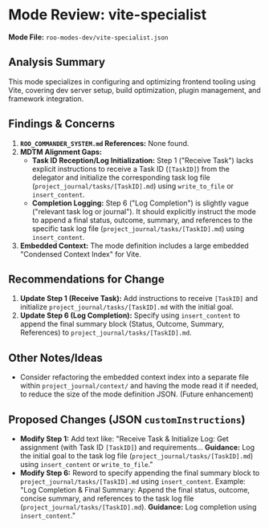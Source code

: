 # Mode Review: vite-specialist

**Mode File:** `roo-modes-dev/vite-specialist.json`

## Analysis Summary

This mode specializes in configuring and optimizing frontend tooling using Vite, covering dev server setup, build optimization, plugin management, and framework integration.

## Findings & Concerns

1.  **`ROO_COMMANDER_SYSTEM.md` References:** None found.
2.  **MDTM Alignment Gaps:**
    *   **Task ID Reception/Log Initialization:** Step 1 ("Receive Task") lacks explicit instructions to receive a Task ID (`[TaskID]`) from the delegator and initialize the corresponding task log file (`project_journal/tasks/[TaskID].md`) using `write_to_file` or `insert_content`.
    *   **Completion Logging:** Step 6 ("Log Completion") is slightly vague ("relevant task log or journal"). It should explicitly instruct the mode to append a final status, outcome, summary, and references to the specific task log file (`project_journal/tasks/[TaskID].md`) using `insert_content`.
3.  **Embedded Context:** The mode definition includes a large embedded "Condensed Context Index" for Vite.

## Recommendations for Change

1.  **Update Step 1 (Receive Task):** Add instructions to receive `[TaskID]` and initialize `project_journal/tasks/[TaskID].md` with the initial goal.
2.  **Update Step 6 (Log Completion):** Specify using `insert_content` to append the final summary block (Status, Outcome, Summary, References) to `project_journal/tasks/[TaskID].md`.

## Other Notes/Ideas

*   Consider refactoring the embedded context index into a separate file within `project_journal/context/` and having the mode read it if needed, to reduce the size of the mode definition JSON. (Future enhancement)

## Proposed Changes (JSON `customInstructions`)

*   **Modify Step 1:** Add text like: "Receive Task & Initialize Log: Get assignment (with Task ID `[TaskID]`) and requirements... **Guidance:** Log the initial goal to the task log file (`project_journal/tasks/[TaskID].md`) using `insert_content` or `write_to_file`."
*   **Modify Step 6:** Reword to specify appending the final summary block to `project_journal/tasks/[TaskID].md` using `insert_content`. Example: "Log Completion & Final Summary: Append the final status, outcome, concise summary, and references to the task log file (`project_journal/tasks/[TaskID].md`). **Guidance:** Log completion using `insert_content`."